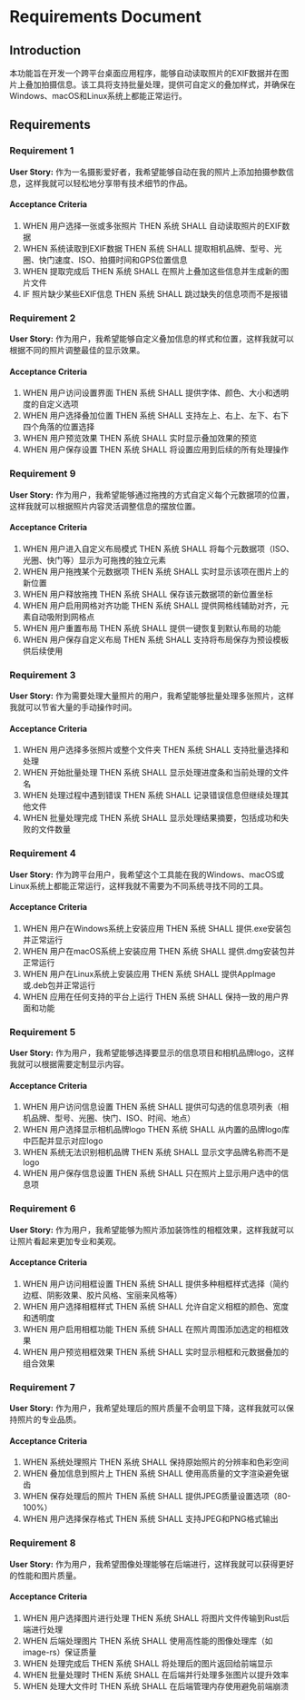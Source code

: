 # Requirements Document

## Introduction

本功能旨在开发一个跨平台桌面应用程序，能够自动读取照片的EXIF数据并在图片上叠加拍摄信息。该工具将支持批量处理，提供可自定义的叠加样式，并确保在Windows、macOS和Linux系统上都能正常运行。

## Requirements

### Requirement 1

**User Story:** 作为一名摄影爱好者，我希望能够自动在我的照片上添加拍摄参数信息，这样我就可以轻松地分享带有技术细节的作品。

#### Acceptance Criteria

1. WHEN 用户选择一张或多张照片 THEN 系统 SHALL 自动读取照片的EXIF数据
2. WHEN 系统读取到EXIF数据 THEN 系统 SHALL 提取相机品牌、型号、光圈、快门速度、ISO、拍摄时间和GPS位置信息
3. WHEN 提取完成后 THEN 系统 SHALL 在照片上叠加这些信息并生成新的图片文件
4. IF 照片缺少某些EXIF信息 THEN 系统 SHALL 跳过缺失的信息项而不是报错

### Requirement 2

**User Story:** 作为用户，我希望能够自定义叠加信息的样式和位置，这样我就可以根据不同的照片调整最佳的显示效果。

#### Acceptance Criteria

1. WHEN 用户访问设置界面 THEN 系统 SHALL 提供字体、颜色、大小和透明度的自定义选项
2. WHEN 用户选择叠加位置 THEN 系统 SHALL 支持左上、右上、左下、右下四个角落的位置选择
3. WHEN 用户预览效果 THEN 系统 SHALL 实时显示叠加效果的预览
4. WHEN 用户保存设置 THEN 系统 SHALL 将设置应用到后续的所有处理操作

### Requirement 9

**User Story:** 作为用户，我希望能够通过拖拽的方式自定义每个元数据项的位置，这样我就可以根据照片内容灵活调整信息的摆放位置。

#### Acceptance Criteria

1. WHEN 用户进入自定义布局模式 THEN 系统 SHALL 将每个元数据项（ISO、光圈、快门等）显示为可拖拽的独立元素
2. WHEN 用户拖拽某个元数据项 THEN 系统 SHALL 实时显示该项在图片上的新位置
3. WHEN 用户释放拖拽 THEN 系统 SHALL 保存该元数据项的新位置坐标
4. WHEN 用户启用网格对齐功能 THEN 系统 SHALL 提供网格线辅助对齐，元素自动吸附到网格点
5. WHEN 用户重置布局 THEN 系统 SHALL 提供一键恢复到默认布局的功能
6. WHEN 用户保存自定义布局 THEN 系统 SHALL 支持将布局保存为预设模板供后续使用

### Requirement 3

**User Story:** 作为需要处理大量照片的用户，我希望能够批量处理多张照片，这样我就可以节省大量的手动操作时间。

#### Acceptance Criteria

1. WHEN 用户选择多张照片或整个文件夹 THEN 系统 SHALL 支持批量选择和处理
2. WHEN 开始批量处理 THEN 系统 SHALL 显示处理进度条和当前处理的文件名
3. WHEN 处理过程中遇到错误 THEN 系统 SHALL 记录错误信息但继续处理其他文件
4. WHEN 批量处理完成 THEN 系统 SHALL 显示处理结果摘要，包括成功和失败的文件数量

### Requirement 4

**User Story:** 作为跨平台用户，我希望这个工具能在我的Windows、macOS或Linux系统上都能正常运行，这样我就不需要为不同系统寻找不同的工具。

#### Acceptance Criteria

1. WHEN 用户在Windows系统上安装应用 THEN 系统 SHALL 提供.exe安装包并正常运行
2. WHEN 用户在macOS系统上安装应用 THEN 系统 SHALL 提供.dmg安装包并正常运行
3. WHEN 用户在Linux系统上安装应用 THEN 系统 SHALL 提供AppImage或.deb包并正常运行
4. WHEN 应用在任何支持的平台上运行 THEN 系统 SHALL 保持一致的用户界面和功能

### Requirement 5

**User Story:** 作为用户，我希望能够选择要显示的信息项目和相机品牌logo，这样我就可以根据需要定制显示内容。

#### Acceptance Criteria

1. WHEN 用户访问信息设置 THEN 系统 SHALL 提供可勾选的信息项列表（相机品牌、型号、光圈、快门、ISO、时间、地点）
2. WHEN 用户选择显示相机品牌logo THEN 系统 SHALL 从内置的品牌logo库中匹配并显示对应logo
3. WHEN 系统无法识别相机品牌 THEN 系统 SHALL 显示文字品牌名称而不是logo
4. WHEN 用户保存信息设置 THEN 系统 SHALL 只在照片上显示用户选中的信息项

### Requirement 6

**User Story:** 作为用户，我希望能够为照片添加装饰性的相框效果，这样我就可以让照片看起来更加专业和美观。

#### Acceptance Criteria

1. WHEN 用户访问相框设置 THEN 系统 SHALL 提供多种相框样式选择（简约边框、阴影效果、胶片风格、宝丽来风格等）
2. WHEN 用户选择相框样式 THEN 系统 SHALL 允许自定义相框的颜色、宽度和透明度
3. WHEN 用户启用相框功能 THEN 系统 SHALL 在照片周围添加选定的相框效果
4. WHEN 用户预览相框效果 THEN 系统 SHALL 实时显示相框和元数据叠加的组合效果

### Requirement 7

**User Story:** 作为用户，我希望处理后的照片质量不会明显下降，这样我就可以保持照片的专业品质。

#### Acceptance Criteria

1. WHEN 系统处理照片 THEN 系统 SHALL 保持原始照片的分辨率和色彩空间
2. WHEN 叠加信息到照片上 THEN 系统 SHALL 使用高质量的文字渲染避免锯齿
3. WHEN 保存处理后的照片 THEN 系统 SHALL 提供JPEG质量设置选项（80-100%）
4. WHEN 用户选择保存格式 THEN 系统 SHALL 支持JPEG和PNG格式输出

### Requirement 8

**User Story:** 作为用户，我希望图像处理能够在后端进行，这样我就可以获得更好的性能和图片质量。

#### Acceptance Criteria

1. WHEN 用户选择图片进行处理 THEN 系统 SHALL 将图片文件传输到Rust后端进行处理
2. WHEN 后端处理图片 THEN 系统 SHALL 使用高性能的图像处理库（如image-rs）保证质量
3. WHEN 处理完成后 THEN 系统 SHALL 将处理后的图片返回给前端显示
4. WHEN 批量处理时 THEN 系统 SHALL 在后端并行处理多张图片以提升效率
5. WHEN 处理大文件时 THEN 系统 SHALL 在后端管理内存使用避免前端崩溃